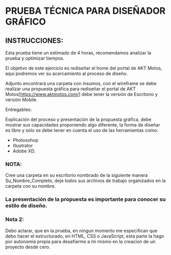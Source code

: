 # PRUEBA TÉCNICA PARA DISEÑADOR GRÁFICO


## INSTRUCCIONES: 

Esta prueba tiene un estimado de 4 horas, recomendamos analizar la prueba y optimizar tiempos.

El objetivo de este ejercicio es rediseñar el home del portal de AKT Motos, aquí podremos ver su acercamiento al proceso de diseño.

Adjunto encontrará una carpeta con insumos, con el wireframe se debe realizar una propuesta gráfica para rediseñar el portal de AKT Motos[https://www.aktmotos.com/] debe tener la versión de Escritorio y versión Mobile.

Entregables: 

Explicación del proceso y presentación de la propuesta gráfica, debe mostrar sus capacidades proponiendo algo diferente, la forma de diseñar es libre y solo se debe tener en cuenta el uso de las herramientas como:

* Photosohop
* Illustrator
* Adobe XD.

### NOTA:

Cree una carpeta en su escritorio nombrado de la siguiente manera Su_Nombre_Completo, deje todos sus archivos de trabajo organizados en la carpeta con su nombre.

### La presentación de la propuesta es importante para conocer su estilo de diseño.

### Nota 2:

Debo aclarar, que en la prueba, en ningun momento me especifican que debo hacer el estructurado, en HTML, CSS o JavaScript, esta parte la hago por autonomia propia para desafiarme a mi mismo en la creacion de un proyecto desde cero.